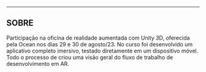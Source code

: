 <hr><h2 align="left">SOBRE</h2>
<p align="left">
  Participação na oficina de realidade aumentada com Unity 3D, oferecida pela Ocean nos dias 29 e 30 de agosto/23. No curso foi desenvolvido um aplicativo completo imersivo, testado diretamente em um dispositivo móvel. Todo o processo de criou uma visão geral do fluxo de trabalho de desenvolvimento em AR.
</p>
